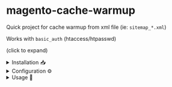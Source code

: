# magento-cache-warmup
Quick project for cache warmup from xml file (ie: `sitemap_*.xml`)

Works with `basic_auth` (htaccess/htpasswd)

(click to expand)

<details>
<summary>Installation 📥</summary>
  
## Installation

Assuming that the magento root folder is: `/var/www/html/`
Assuming that the sitemap files folder is: `/var/www/html/pub/`

Go to Magento `bin` folder
```bash
cd /var/www/html/bin
```

Download `warmup.sh` script
```bash
curl -O https://raw.githubusercontent.com/Nolwennig/magento-cache-warmup/refs/heads/main/warmup.sh
```

Make it executable
```bash
chmod +x warmup.sh
```
</details>

<details>
<summary>Configuration ⚙️ </summary>
  
## Configuration

You can change the sitemap file pattern `sitemap_*.xml` by custome pattern
```bash
sed -i 's/^SITEMAP_PATTERN=".*"/SITEMAP_PATTERN="custom_sitemap*.xml"/' bin/warmup.sh
```
</details>

<details>
<summary>Usage 🚀</summary>
  
## Usage 

Go to Magento root folder
```bash
cd /var/www/html/
```

### For production website

```bash
bin/warmup.sh pub/ 
```

### For basic_auth website (ie: `preprod`)

```bash
bin/warmup.sh pub/ user:password
```
</details>
